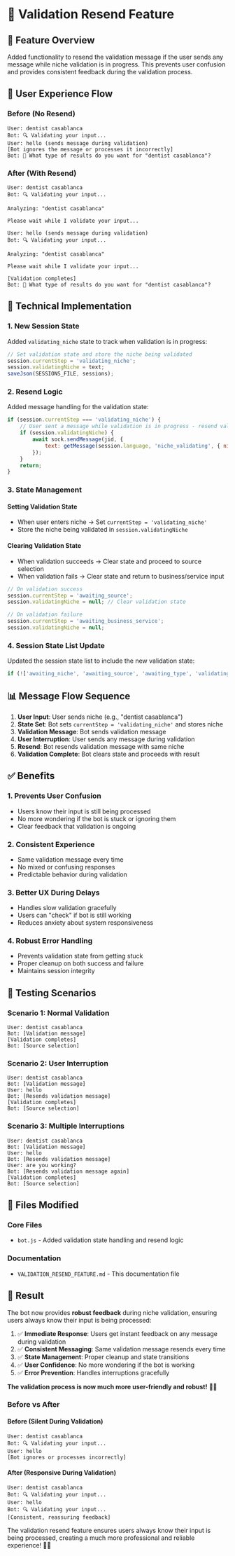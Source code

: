 # 🔄 Validation Resend Feature

## 🎯 **Feature Overview**

Added functionality to resend the validation message if the user sends any message while niche validation is in progress. This prevents user confusion and provides consistent feedback during the validation process.

## 📱 **User Experience Flow**

### **Before (No Resend)**
```
User: dentist casablanca
Bot: 🔍 Validating your input...
User: hello (sends message during validation)
[Bot ignores the message or processes it incorrectly]
Bot: 🎯 What type of results do you want for "dentist casablanca"?
```

### **After (With Resend)**
```
User: dentist casablanca
Bot: 🔍 Validating your input...

Analyzing: "dentist casablanca"

Please wait while I validate your input...

User: hello (sends message during validation)
Bot: 🔍 Validating your input...

Analyzing: "dentist casablanca"

Please wait while I validate your input...

[Validation completes]
Bot: 🎯 What type of results do you want for "dentist casablanca"?
```

## 🔧 **Technical Implementation**

### **1. New Session State**

Added `validating_niche` state to track when validation is in progress:

```javascript
// Set validation state and store the niche being validated
session.currentStep = 'validating_niche';
session.validatingNiche = text;
saveJson(SESSIONS_FILE, sessions);
```

### **2. Resend Logic**

Added message handling for the validation state:

```javascript
if (session.currentStep === 'validating_niche') {
    // User sent a message while validation is in progress - resend validation message
    if (session.validatingNiche) {
        await sock.sendMessage(jid, {
            text: getMessage(session.language, 'niche_validating', { niche: session.validatingNiche })
        });
    }
    return;
}
```

### **3. State Management**

#### **Setting Validation State**
- When user enters niche → Set `currentStep = 'validating_niche'`
- Store the niche being validated in `session.validatingNiche`

#### **Clearing Validation State**
- When validation succeeds → Clear state and proceed to source selection
- When validation fails → Clear state and return to business/service input

```javascript
// On validation success
session.currentStep = 'awaiting_source';
session.validatingNiche = null; // Clear validation state

// On validation failure
session.currentStep = 'awaiting_business_service';
session.validatingNiche = null;
```

### **4. Session State List Update**

Updated the session state list to include the new validation state:

```javascript
if (!['awaiting_niche', 'awaiting_source', 'awaiting_type', 'validating_niche', 'ready_to_start', 'scraping_in_progress'].includes(session.currentStep) &&
```

## 📊 **Message Flow Sequence**

1. **User Input**: User sends niche (e.g., "dentist casablanca")
2. **State Set**: Bot sets `currentStep = 'validating_niche'` and stores niche
3. **Validation Message**: Bot sends validation message
4. **User Interruption**: User sends any message during validation
5. **Resend**: Bot resends validation message with same niche
6. **Validation Complete**: Bot clears state and proceeds with result

## ✅ **Benefits**

### **1. Prevents User Confusion**
- Users know their input is still being processed
- No more wondering if the bot is stuck or ignoring them
- Clear feedback that validation is ongoing

### **2. Consistent Experience**
- Same validation message every time
- No mixed or confusing responses
- Predictable behavior during validation

### **3. Better UX During Delays**
- Handles slow validation gracefully
- Users can "check" if bot is still working
- Reduces anxiety about system responsiveness

### **4. Robust Error Handling**
- Prevents validation state from getting stuck
- Proper cleanup on both success and failure
- Maintains session integrity

## 🧪 **Testing Scenarios**

### **Scenario 1: Normal Validation**
```
User: dentist casablanca
Bot: [Validation message]
[Validation completes]
Bot: [Source selection]
```

### **Scenario 2: User Interruption**
```
User: dentist casablanca
Bot: [Validation message]
User: hello
Bot: [Resends validation message]
[Validation completes]
Bot: [Source selection]
```

### **Scenario 3: Multiple Interruptions**
```
User: dentist casablanca
Bot: [Validation message]
User: hello
Bot: [Resends validation message]
User: are you working?
Bot: [Resends validation message again]
[Validation completes]
Bot: [Source selection]
```

## 📁 **Files Modified**

### **Core Files**
- `bot.js` - Added validation state handling and resend logic

### **Documentation**
- `VALIDATION_RESEND_FEATURE.md` - This documentation file

## 🎉 **Result**

The bot now provides **robust feedback** during niche validation, ensuring users always know their input is being processed:

1. ✅ **Immediate Response**: Users get instant feedback on any message during validation
2. ✅ **Consistent Messaging**: Same validation message resends every time
3. ✅ **State Management**: Proper cleanup and state transitions
4. ✅ **User Confidence**: No more wondering if the bot is working
5. ✅ **Error Prevention**: Handles interruptions gracefully

**The validation process is now much more user-friendly and robust!** 🔄✨

### **Before vs After**

#### **Before (Silent During Validation)**
```
User: dentist casablanca
Bot: 🔍 Validating your input...
User: hello
[Bot ignores or processes incorrectly]
```

#### **After (Responsive During Validation)**
```
User: dentist casablanca
Bot: 🔍 Validating your input...
User: hello
Bot: 🔍 Validating your input...
[Consistent, reassuring feedback]
```

The validation resend feature ensures users always know their input is being processed, creating a much more professional and reliable experience! 🔄✨
